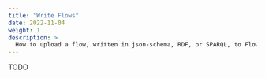 ```yaml
---
title: "Write Flows"
date: 2022-11-04
weight: 1
description: >
  How to upload a flow, written in json-schema, RDF, or SPARQL, to Flow Manager.
---
```



TODO